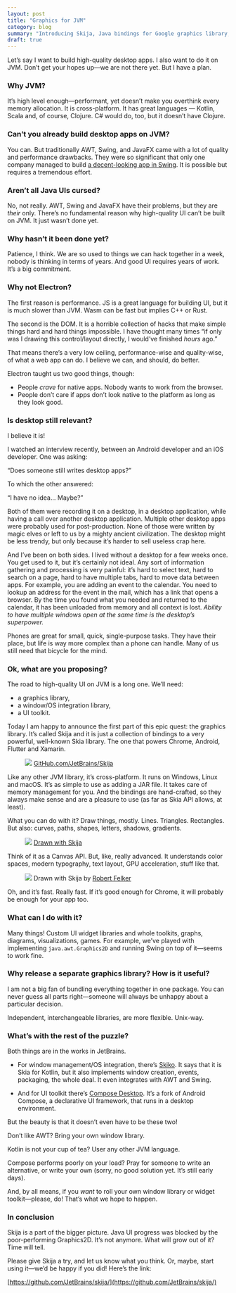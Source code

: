 ```yaml
---
layout: post
title: "Graphics for JVM"
category: blog
summary: "Introducing Skija, Java bindings for Google graphics library, Skia"
draft: true
---
```


Let’s say I want to build high-quality desktop apps. I also want to do it on JVM. Don’t get your hopes up—we are not there yet. But I have a plan.

### Why JVM?

It’s high level enough—performant, yet doesn’t make you overthink every memory allocation. It is cross-platform. It has great languages — Kotlin, Scala and, of course, Clojure. C# would do, too, but it doesn’t have Clojure.

### Can’t you already build desktop apps on JVM?

You can. But traditionally AWT, Swing, and JavaFX came with a lot of quality and performance drawbacks. They were so significant that only one company managed to build [a decent-looking app in Swing](https://www.jetbrains.com/idea/). It is possible but requires a tremendous effort.

### Aren’t all Java UIs cursed?

No, not really. AWT, Swing and JavaFX have their problems, but they are _their_ only. There’s no fundamental reason why high-quality UI can’t be built on JVM. It just wasn’t done yet.

### Why hasn’t it been done yet?

Patience, I think. We are so used to things we can hack together in a week, nobody is thinking in terms of years. And good UI requires years of work. It’s a big commitment.

### Why not Electron?

The first reason is performance. JS is a great language for building UI, but it is much slower than JVM. Wasm can be fast but implies C++ or Rust.

The second is the DOM. It is a horrible collection of hacks that make simple things hard and hard things impossible. I have thought many times “if only was I drawing this control/layout directly, I would’ve finished _hours_ ago.”

That means there’s a very low ceiling, performance-wise and quality-wise, of what a web app can do. I believe we can, and should, do better.

Electron taught us two good things, though:

- People _crave_ for native apps. Nobody wants to work from the browser.
- People don’t care if apps don’t look native to the platform as long as they look good.

### Is desktop still relevant?

I believe it is! 

I watched an interview recently, between an Android developer and an iOS developer. One was asking:

“Does someone still writes desktop apps?”

To which the other answered:

“I have no idea... Maybe?”

Both of them were recording it on a desktop, in a desktop application, while having a call over another desktop application. Multiple other desktop apps were probably used for post-production. None of those were written by magic elves or left to us by a mighty ancient civilization. The desktop might be less trendy, but only because it’s harder to sell useless crap here.

And I’ve been on both sides. I lived without a desktop for a few weeks once. You get used to it, but it’s certainly not ideal. Any sort of information gathering and processing is very painful: it’s hard to select text, hard to search on a page, hard to have multiple tabs, hard to move data between apps. For example, you are adding an event to the calendar. You need to lookup an address for the event in the mail, which has a link that opens a browser. By the time you found what you needed and returned to the calendar, it has been unloaded from memory and all context is lost. _Ability to have multiple windows open at the same time is the desktop’s superpower._

Phones are great for small, quick, single-purpose tasks. They have their place, but life is way more complex than a phone can handle. Many of us still need that bicycle for the mind.

### Ok, what are you proposing?

The road to high-quality UI on JVM is a long one. We’ll need:

- a graphics library,
- a window/OS integration library,
- a UI toolkit.

Today I am happy to announce the first part of this epic quest: the graphics library. It’s called Skija and it is just a collection of bindings to a very powerful, well-known Skia library. The one that powers Chrome, Android, Flutter and Xamarin.

<figure>
    <a href="https://github.com/JetBrains/skija/"><img src="skija.png"></a>
    <a href="https://github.com/JetBrains/skija/">GitHub.com/JetBrains/Skija</a>
</figure>

Like any other JVM library, it’s cross-platform. It runs on Windows, Linux and macOS. It’s as simple to use as adding a JAR file. It takes care of memory management for you. And the bindings are hand-crafted, so they always make sense and are a pleasure to use (as far as Skia API allows, at least).

What you can do with it? Draw things, mostly. Lines. Triangles. Rectangles. But also: curves, paths, shapes, letters, shadows, gradients.

<figure>
    <img src="bitmap.png">
    <a href="https://github.com/JetBrains/skija/blob/master/examples/lwjgl/src/main/java/org/jetbrains/skija/examples/lwjgl/BitmapScene.java">Drawn with Skija</a>
</figure>

Think of it as a Canvas API. But, like, really advanced. It understands color spaces, modern typography, text layout, GPU acceleration, stuff like that.

<figure>
    <img src="Elso-WfWMAED8dc.jpg">
    Drawn with Skija by <a href="https://twitter.com/BlueAquilae/status/1322696020329902082">Robert Felker</a>
</figure>

Oh, and it’s fast. Really fast. If it’s good enough for Chrome, it will probably be enough for your app too.

### What can I do with it?

Many things! Custom UI widget libraries and whole toolkits, graphs, diagrams, visualizations, games. For example, we’ve played with implementing `java.awt.Graphics2D` and running Swing on top of it—seems to work fine.

### Why release a separate graphics library? How is it useful?

I am not a big fan of bundling everything together in one package. You can never guess all parts right—someone will always be unhappy about a particular decision.

Independent, interchangeable libraries, are more flexible. Unix-way.

### What’s with the rest of the puzzle?

Both things are in the works in JetBrains.

- For window management/OS integration, there’s [Skiko](https://github.com/JetBrains/skiko/). It says that it is Skia for Kotlin, but it also implements window creation, events, packaging, the whole deal. It even integrates with AWT and Swing.

- And for UI toolkit there’s [Compose Desktop](https://github.com/JetBrains/compose-jb). It’s a fork of Android Compose, a declarative UI framework, that runs in a desktop environment.

But the beauty is that it doesn’t even have to be these two!

Don’t like AWT? Bring your own window library.

Kotlin is not your cup of tea? User any other JVM language.

Compose performs poorly on your load? Pray for someone to write an alternative, or write your own (sorry, no good solution yet. It’s still early days).

And, by all means, if you _want_ to roll your own window library or widget toolkit—please, do! That’s what we hope to happen.

### In conclusion

Skija is a part of the bigger picture. Java UI progress was blocked by the poor-performing Graphics2D. It’s not anymore. What will grow out of it? Time will tell.

Please give Skija a try, and let us know what you think. Or, maybe, start using it—we’d be happy if you did! Here’s the link:

[https://github.com/JetBrains/skija/](https://github.com/JetBrains/skija/)